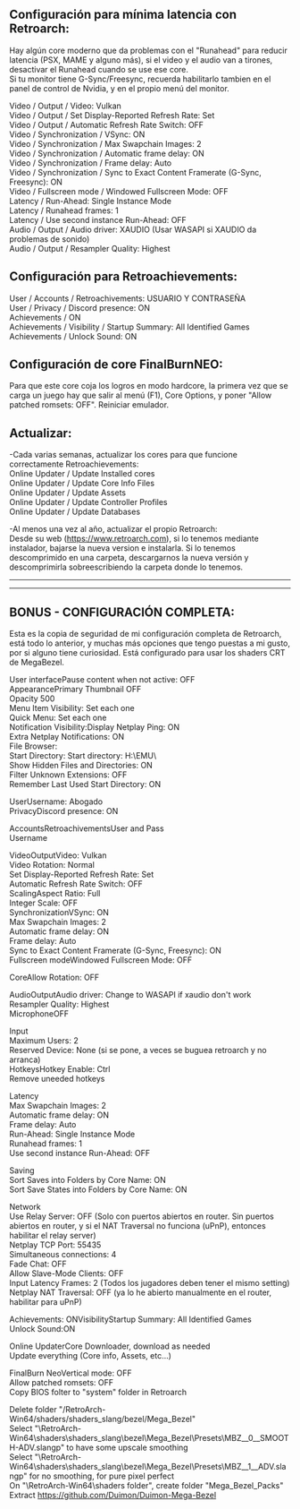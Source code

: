 ## Configuración para mínima latencia con Retroarch:  
Hay algún core moderno que da problemas con el "Runahead" para reducir latencia (PSX, MAME y alguno más), si el video y el audio van a tirones, desactivar el Runahead cuando se use ese core.  
Si tu monitor tiene G-Sync/Freesync, recuerda habilitarlo tambien en el panel de control de Nvidia, y en el propio menú del monitor.

Video / Output / Video: Vulkan  
Video / Output / Set Display-Reported Refresh Rate: Set  
Video / Output / Automatic Refresh Rate Switch: OFF  
Video / Synchronization	/ VSync: ON  
Video / Synchronization	/ Max Swapchain Images: 2  
Video / Synchronization	/ Automatic frame delay: ON  
Video / Synchronization	/ Frame delay: Auto  
Video / Synchronization	/ Sync to Exact Content Framerate (G-Sync, Freesync): ON  
Video / Fullscreen mode	/ Windowed Fullscreen Mode: OFF  
Latency / Run-Ahead: Single Instance Mode  
Latency / Runahead frames: 1  
Latency / Use second instance Run-Ahead: OFF  
Audio / Output / Audio driver: XAUDIO (Usar WASAPI si XAUDIO da problemas de sonido)  
Audio / Output / Resampler Quality: Highest  

## Configuración para Retroachievements:  
User / Accounts / Retroachivements: USUARIO Y CONTRASEÑA  
User / Privacy / Discord presence: ON  
Achievements / ON  
Achievements / Visibility / Startup Summary: All Identified Games  
Achievements / Unlock Sound: ON  

## Configuración de core FinalBurnNEO:
Para que este core coja los logros en modo hardcore, la primera vez que se carga un juego hay que salir al menú (F1), Core Options, y poner "Allow patched romsets: OFF". Reiniciar emulador. 

## Actualizar:
-Cada varias semanas, actualizar los cores para que funcione correctamente Retroachievements:  
Online Updater / Update Installed cores  
Online Updater / Update Core Info Files  
Online Updater / Update Assets  
Online Updater / Update Controller Profiles  
Online Updater / Update Databases  

-Al menos una vez al año, actualizar el propio Retroarch:  
Desde su web (https://www.retroarch.com), si lo tenemos mediante instalador, bajarse la nueva version e instalarla. Si lo tenemos descomprimido en una carpeta, descargarnos la nueva versión y descomprimirla sobreescribiendo la carpeta donde lo tenemos.  

----------------------------------  

----------------------------------  

## BONUS - CONFIGURACIÓN COMPLETA:
Esta es la copia de seguridad de mi configuración completa de Retroarch, está todo lo anterior, y muchas más opciones que tengo puestas a mi gusto, por si alguno tiene curiosidad. Está configurado para usar los shaders CRT de MegaBezel.  


User interfacePause content when not active: OFF  
AppearancePrimary Thumbnail OFF  
Opacity 500  
Menu Item Visibility: Set each one  
Quick Menu: Set each one  
Notification Visibility:Display Netplay Ping: ON  
Extra Netplay Notifications: ON  
File Browser:  
Start Directory: Start directory: H:\EMU\  
Show Hidden Files and Directories: ON  
Filter Unknown Extensions: OFF  
Remember Last Used Start Directory: ON  

UserUsername: Abogado  
PrivacyDiscord presence: ON  

AccountsRetroachivementsUser and Pass  
Username  

VideoOutputVideo: Vulkan  
Video Rotation: Normal  
Set Display-Reported Refresh Rate: Set  
Automatic Refresh Rate Switch: OFF  
ScalingAspect Ratio: Full  
Integer Scale: OFF  
SynchronizationVSync: ON  
Max Swapchain Images: 2  
Automatic frame delay: ON  
Frame delay: Auto  
Sync to Exact Content Framerate (G-Sync, Freesync): ON  
Fullscreen modeWindowed Fullscreen Mode: OFF  

CoreAllow Rotation: OFF  

AudioOutputAudio driver: Change to WASAPI if xaudio don't work  
Resampler Quality: Highest  
MicrophoneOFF  

Input  
Maximum Users: 2  
Reserved Device: None (si se pone, a veces se buguea retroarch y no arranca)  
HotkeysHotkey Enable: Ctrl  
Remove uneeded hotkeys  

Latency  
Max Swapchain Images: 2  
Automatic frame delay: ON  
Frame delay: Auto  
Run-Ahead: Single Instance Mode  
Runahead frames: 1  
Use second instance Run-Ahead: OFF  

Saving  
Sort Saves into Folders by Core Name: ON  
Sort Save States into Folders by Core Name: ON  

Network  
Use Relay Server: OFF (Solo con puertos abiertos en router. Sin puertos abiertos en router, y si el NAT Traversal no funciona (uPnP), entonces habilitar el relay server)  
Netplay TCP Port: 55435  
Simultaneous connections: 4  
Fade Chat: OFF  
Allow Slave-Mode Clients: OFF  
Input Latency Frames: 2 (Todos los jugadores deben tener el mismo setting)  
Netplay NAT Traversal: OFF (ya lo he abierto manualmente en el router, habilitar para uPnP)  

Achievements: ONVisibilityStartup Summary: All Identified Games  
Unlock Sound:ON  

Online UpdaterCore Downloader, download as needed  
Update everything (Core info, Assets, etc...)  

FinalBurn NeoVertical mode: OFF  
Allow patched romsets: OFF  
Copy BIOS folter to "system" folder in Retroarch  

Delete folder "/RetroArch-Win64/shaders/shaders_slang/bezel/Mega_Bezel"  
Select "\RetroArch-Win64\shaders\shaders_slang\bezel\Mega_Bezel\Presets\MBZ__0__SMOOTH-ADV.slangp" to have some upscale smoothing  
Select "\RetroArch-Win64\shaders\shaders_slang\bezel\Mega_Bezel\Presets\MBZ__1__ADV.slangp" for no smoothing, for pure pixel perfect  
On "\RetroArch-Win64\shaders folder", create folder "Mega_Bezel_Packs"  
Extract https://github.com/Duimon/Duimon-Mega-Bezel  
